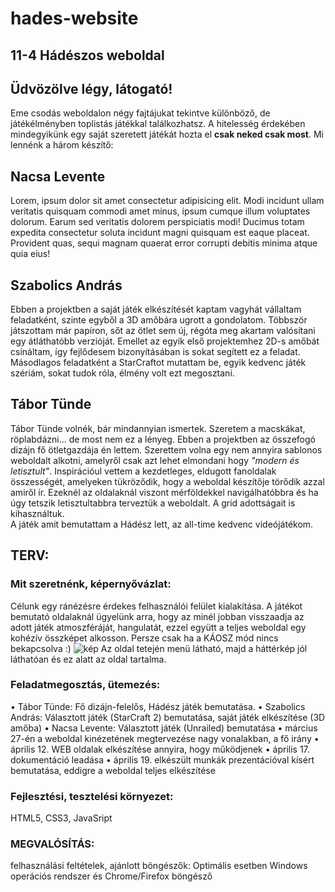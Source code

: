 # hades-website
## 11-4 Hádészos weboldal

## Üdvözölve légy, látogató!

  Eme csodás weboldalon négy fajtájukat tekintve különböző, de játékélményben toplistás játékkal
  találkozhatsz. A hitelesség érdekében mindegyikünk egy saját szeretett játékát hozta el <strong>csak neked csak
    most</strong>.
  Mi lennénk a három készítő:


## Nacsa Levente

  Lorem, ipsum dolor sit amet consectetur adipisicing elit. Modi
  incidunt ullam veritatis quisquam commodi amet minus, ipsum cumque
  illum voluptates dolorum. Earum sed veritatis dolorem perspiciatis
  modi! Ducimus totam expedita consectetur soluta incidunt magni
  quisquam est eaque placeat. Provident quas, sequi magnam quaerat error
  corrupti debitis minima atque quia eius!



## Szabolics András
  Ebben a projektben a saját játék elkészítését kaptam vagyhát vállaltam feladatként, szinte egyből a 3D amőbára
  ugrott a
  gondolatom. Többször játszottam már papíron, sőt az ötlet sem új, régóta meg akartam valósítani egy átláthatóbb
  verzióját. Emellet az egyik első projektemhez 2D-s amőbát csináltam, így fejlődesem bizonyításában is sokat
  segített ez
  a feladat. <br>
  Másodlagos feladatként a StarCraftot mutattam be, egyik kedvenc játék szériám, sokat tudok róla, élmény volt ezt
  megosztani.



## Tábor Tünde
<p>
  Tábor Tünde volnék, bár mindannyian ismertek. Szeretem a macskákat, röplabdázni... de most nem ez a lényeg.
  Ebben a projektben az összefogó dizájn fő ötletgazdája én lettem. Szerettem volna egy nem annyira sablonos
  weboldalt alkotni, amelyről csak azt lehet elmondani hogy <i>"modern és letisztult"</i>. Inspirációul vettem a
  kezdetleges, eldugott fanoldalak összességét, amelyeken tükröződik, hogy a weboldal készítője törődik azzal
  amiről ír. Ezeknél az oldalaknál viszont mérföldekkel navigálhatóbbra és ha úgy tetszik letisztultabbra
  terveztük a weboldalt. A grid adottságait is kihasználtuk.<br>A játék amit bemutattam a Hádész lett, az all-time
  kedvenc videójátékom.


## TERV:
### Mit szeretnénk, képernyővázlat:
Célunk egy ránézésre érdekes felhasználói felület kialakítása. A játékot bemutató oldalaknál ügyelünk arra, hogy az minél jobban visszaadja az adott játék atmoszféráját, hangulatát, ezzel együtt a teljes weboldal egy kohézív összképet alkosson. Persze csak ha a KÁOSZ mód nincs bekapcsolva :) 
![kép](https://github.com/user-attachments/assets/442a5fea-98e2-408f-a71a-f32a7180c0fd)
Az oldal tetején menü látható, majd a háttérkép jól láthatóan és ez alatt az oldal tartalma.
### Feladatmegosztás, ütemezés:
•	Tábor Tünde: Fő dizájn-felelős, Hádész játék bemutatása.
•	Szabolics András: Választott játék (StarCraft 2) bemutatása, saját játék elkészítése (3D amőba)
•	Nacsa Levente: Választott játék (Unrailed) bemutatása
•	március 27-én a weboldal kinézetének megtervezése nagy vonalakban, a fő irány 
•	április 12. WEB oldalak elkészítése annyira, hogy működjenek
•	április 17. dokumentáció leadása
•	április 19. elkészült munkák prezentációval kísért bemutatása, eddigre a weboldal teljes elkészítése

### Fejlesztési, tesztelési környezet:
HTML5, CSS3, JavaSript
### MEGVALÓSÍTÁS:
felhasználási feltételek, ajánlott böngészők:
Optimális esetben Windows operációs rendszer és Chrome/Firefox böngésző
